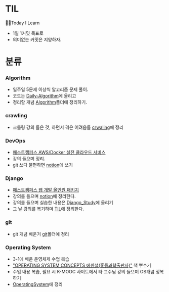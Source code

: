 # TIL
🏃‍♂️Today I Learn
- 1일 1커밋 목표로
- 의미없는 커밋은 지양하자.

# 분류
### Algorithm
- 일주일 5문제 이상씩 알고리즘 문제 풀이.
- 코드는 [Daily-Algorithm](https://github.com/youngDaLee/Daily-Algorithm)에 올리고
- 정리할 개념 [Algorithm](./Algorithm)폴더에 정리하기.

### crawling
- 크롤링 강의 들은 것, 하면서 겪은 어려움들 [crwaling](./crawling)에 정리

### DevOps
- [패스트캠퍼스 AWS/Docker 실전 클라우드 서비스](https://www.fastcampus.co.kr/dev_online_devops?utm_source=naver&amp%3Butm_medium=blog&amp%3Butm_campaign=dev_online_devops&amp%3Butm_content=organic_challenge)
- 강의 들으며 정리.
- git 쓰다 불편하면 [notion](https://www.notion.so/AWS-Docker-883e3a5886a449fcbcbd069c81366f8e)에 쓰기
### Django
- [패스트캠퍼스 웹 개발 올인원 패키지](https://www.fastcampus.co.kr/dev_online_pyweb)
- 강의를 들으며 [notion](https://www.notion.so/Django-efbccbcff85f4d1bb0d32299cdb49ca4)에 정리한다.
- 강의를 들으며 실습한 내용은 [Django_Study](https://github.com/youngDaLee/Django_Study)에 올리기
- 그 날 강의를 복기하며 [TIL](./Django)에 정리한다.   
     
### git
- git 개념 배운거 [git](./git)폴더에 정리

### Operating System
- 3-1에 배운 운영체제 수업 복습
- ["OPERATING SYSTEM CONCEPTS 에센셜(홍릉과학출판사)"](http://www.hongpub.co.kr/shop/item.php?it_id=20181204081002) 책 뿌수기
- 수업 내용 복습, 필요 시 K-MOOC 사이트에서 타 교수님 강의 들으며 OS개념 정복하기
- [OperatingSystem](./OperatingSystem)에 정리